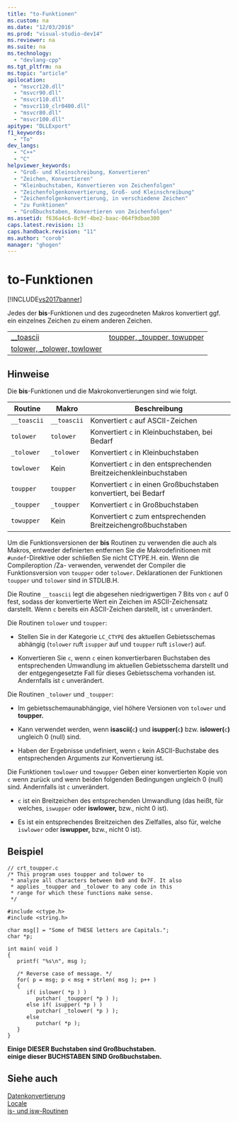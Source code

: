```yaml
---
title: "to-Funktionen"
ms.custom: na
ms.date: "12/03/2016"
ms.prod: "visual-studio-dev14"
ms.reviewer: na
ms.suite: na
ms.technology: 
  - "devlang-cpp"
ms.tgt_pltfrm: na
ms.topic: "article"
apilocation: 
  - "msvcr120.dll"
  - "msvcr90.dll"
  - "msvcr110.dll"
  - "msvcr110_clr0400.dll"
  - "msvcr80.dll"
  - "msvcr100.dll"
apitype: "DLLExport"
f1_keywords: 
  - "To"
dev_langs: 
  - "C++"
  - "C"
helpviewer_keywords: 
  - "Groß- und Kleinschreibung, Konvertieren"
  - "Zeichen, Konvertieren"
  - "Kleinbuchstaben, Konvertieren von Zeichenfolgen"
  - "Zeichenfolgenkonvertierung, Groß- und Kleinschreibung"
  - "Zeichenfolgenkonvertierung, in verschiedene Zeichen"
  - "zu Funktionen"
  - "Großbuchstaben, Konvertieren von Zeichenfolgen"
ms.assetid: f636a4c6-8c9f-4be2-baac-064f9dbae300
caps.latest.revision: 13
caps.handback.revision: "11"
ms.author: "corob"
manager: "ghogen"
---
```

# to-Funktionen
[!INCLUDE[vs2017banner](../assembler/inline/includes/vs2017banner.md)]

Jedes der **bis**\-Funktionen und des zugeordneten Makros konvertiert ggf. ein einzelnes Zeichen zu einem anderen Zeichen.  
  
|||  
|-|-|  
|[\_\_toascii](../c-runtime-library/reference/toascii-toascii.md)|[toupper, \_toupper, towupper](../c-runtime-library/reference/toupper-toupper-towupper-toupper-l-towupper-l.md)|  
|[tolower, \_tolower, towlower](../c-runtime-library/reference/tolower-tolower-towlower-tolower-l-towlower-l.md)||  
  
## Hinweise  
 Die **bis**\-Funktionen und die Makrokonvertierungen sind wie folgt.  
  
|Routine|Makro|**Beschreibung**|  
|-------------|-----------|----------------------|  
|`__toascii`|`__toascii`|Konvertiert `c` auf ASCII\-Zeichen|  
|`tolower`|`tolower`|Konvertiert `c` in Kleinbuchstaben, bei Bedarf|  
|`_tolower`|`_tolower`|Konvertiert `c` in Kleinbuchstaben|  
|`towlower`|Kein|Konvertiert `c` in den entsprechenden Breitzeichenkleinbuchstaben|  
|`toupper`|`toupper`|Konvertiert `c` in einen Großbuchstaben konvertiert, bei Bedarf|  
|`_toupper`|`_toupper`|Konvertiert `c` in Großbuchstaben|  
|`towupper`|Kein|Konvertiert c zum entsprechenden Breitzeichengroßbuchstaben|  
  
 Um die Funktionsversionen der **bis** Routinen zu verwenden die auch als Makros, entweder definierten entfernen Sie die Makrodefinitionen mit `#undef`\-Direktive oder schließen Sie nicht CTYPE.H. ein.  Wenn die Compileroption \/Za\- verwenden, verwendet der Compiler die Funktionsversion von `toupper` oder `tolower`.  Deklarationen der Funktionen `toupper` und `tolower` sind in STDLIB.H.  
  
 Die Routine `__toascii` legt die abgesehen niedrigwertigen 7 Bits von `c` auf 0 fest, sodass der konvertierte Wert ein Zeichen im ASCII\-Zeichensatz darstellt.  Wenn `c` bereits ein ASCII\-Zeichen darstellt, ist `c` unverändert.  
  
 Die Routinen `tolower` und `toupper`:  
  
-   Stellen Sie in der Kategorie `LC_CTYPE` des aktuellen Gebietsschemas abhängig \(`tolower` ruft `isupper` auf und `toupper` ruft `islower`\) auf.  
  
-   Konvertieren Sie `c`, wenn `c` einen konvertierbaren Buchstaben des entsprechenden Umwandlung im aktuellen Gebietsschema darstellt und der entgegengesetzte Fall für dieses Gebietsschema vorhanden ist.  Andernfalls ist `c` unverändert.  
  
 Die Routinen `_tolower` und `_toupper`:  
  
-   Im gebietsschemaunabhängige, viel höhere Versionen von `tolower` und **toupper.**  
  
-   Kann verwendet werden, wenn **isascii\(**`c`**\)** und **isupper\(**`c`**\)** bzw. **islower\(**`c`**\)** ungleich 0 \(null\) sind.  
  
-   Haben der Ergebnisse undefiniert, wenn `c` kein ASCII\-Buchstabe des entsprechenden Arguments zur Konvertierung ist.  
  
 Die Funktionen `towlower` und `towupper` Geben einer konvertierten Kopie von `c` wenn zurück und wenn beiden folgenden Bedingungen ungleich 0 \(null\) sind.  Andernfalls ist `c` unverändert.  
  
-   `c` ist ein Breitzeichen des entsprechenden Umwandlung \(das heißt, für welches, `iswupper` oder **iswlower,** bzw., nicht 0 ist\).  
  
-   Es ist ein entsprechendes Breitzeichen des Zielfalles, also für, welche `iswlower` oder **iswupper,** bzw., nicht 0 ist\).  
  
## Beispiel  
  
```  
// crt_toupper.c  
/* This program uses toupper and tolower to  
 * analyze all characters between 0x0 and 0x7F. It also  
 * applies _toupper and _tolower to any code in this  
 * range for which these functions make sense.  
 */  
  
#include <ctype.h>  
#include <string.h>  
  
char msg[] = "Some of THESE letters are Capitals.";  
char *p;  
  
int main( void )  
{  
   printf( "%s\n", msg );  
  
   /* Reverse case of message. */  
   for( p = msg; p < msg + strlen( msg ); p++ )  
   {  
      if( islower( *p ) )  
         putchar( _toupper( *p ) );  
      else if( isupper( *p ) )  
         putchar( _tolower( *p ) );  
      else  
         putchar( *p );  
   }  
}  
```  
  
  **Einige DIESER Buchstaben sind Großbuchstaben.**  
**einige dieser BUCHSTABEN SIND Großbuchstaben.**   
## Siehe auch  
 [Datenkonvertierung](../c-runtime-library/data-conversion.md)   
 [Locale](../c-runtime-library/locale.md)   
 [is\- und isw\-Routinen](../c-runtime-library/is-isw-routines.md)